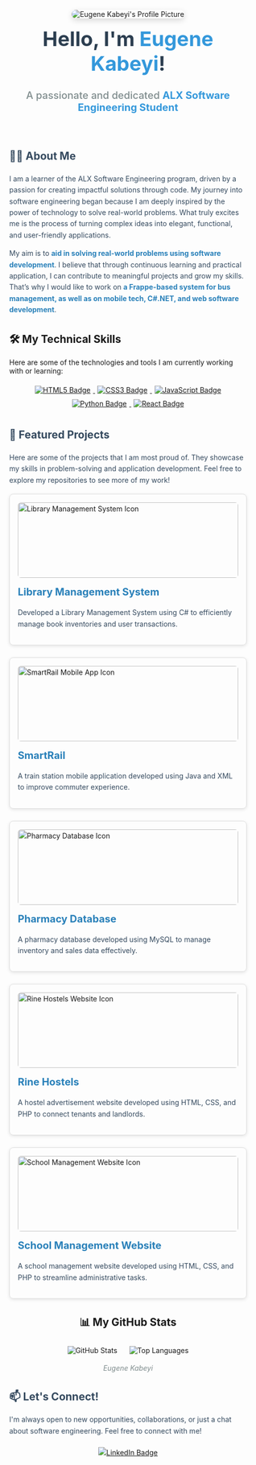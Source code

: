 <!--
ALX Software Engineering GitHub Profile README Template

This template helps you create a professional and engaging GitHub profile.
Customize colors, text, and structure to match your personal brand.
Replace placeholder text and links with your own information.
-->

<div align="center" style="max-width: 800px; margin: auto; padding: 1rem;">
  <img
    src="https://avatars.githubusercontent.com/u/104126948?v=4"
    alt="Eugene Kabeyi's Profile Picture"
    style="border-radius: 12px; max-width: 100%; height: auto; box-shadow: 0 4px 12px rgba(0,0,0,0.15);"
  />
  <h1 style="color: #2c3e50; margin-top: 1rem; font-size: 2.5rem; font-weight: 700;">
    Hello, I'm <span style="color: #3498db;">Eugene Kabeyi</span>!
  </h1>
  <p style="color: #7f8c8d; font-size: 1.25rem; font-weight: 500; margin-top: 0.25rem;">
    A passionate and dedicated <strong style="color: #3498db;">ALX Software Engineering Student</strong>
  </p>
</div>

<section style="max-width: 800px; margin: 2rem auto; padding: 0 1rem; color: #34495e; line-height: 1.6;">
  <h2>👨‍💻 About Me</h2>
  <p>
    I am a learner of the ALX Software Engineering program, driven by a passion for creating impactful solutions through code.
    My journey into software engineering began because I am deeply inspired by the power of technology to solve real-world problems.
    What truly excites me is the process of turning complex ideas into elegant, functional, and user-friendly applications.
  </p>
  <p>
    My aim is to <strong style="color: #2980b9;">aid in solving real-world problems using software development</strong>.
    I believe that through continuous learning and practical application, I can contribute to meaningful projects and grow my skills.
    That’s why I would like to work on <strong style="color: #2980b9;">a Frappe-based system for bus management, as well as on mobile tech, C#.NET, and web software development</strong>.
  </p>
</section>

<section style="max-width: 800px; margin: 2rem auto; padding: 0 1rem;">
  <h2>🛠️ My Technical Skills</h2>
  <p>Here are some of the technologies and tools I am currently working with or learning:</p>
  <div align="center" style="margin-top: 1rem;">
    <!-- Skill badges from shields.io -->
    <a href="https://www.w3.org/html/" target="_blank" rel="noopener noreferrer" aria-label="HTML5">
      <img src="https://img.shields.io/badge/HTML5-E34F26?style=for-the-badge&logo=html5&logoColor=white" alt="HTML5 Badge" style="margin: 5px;" />
    </a>
    <a href="https://www.w3schools.com/css/" target="_blank" rel="noopener noreferrer" aria-label="CSS3">
      <img src="https://img.shields.io/badge/CSS3-1572B6?style=for-the-badge&logo=css3&logoColor=white" alt="CSS3 Badge" style="margin: 5px;" />
    </a>
    <a href="https://developer.mozilla.org/en-US/docs/Web/JavaScript" target="_blank" rel="noopener noreferrer" aria-label="JavaScript">
      <img src="https://img.shields.io/badge/JavaScript-F7DF1E?style=for-the-badge&logo=javascript&logoColor=black" alt="JavaScript Badge" style="margin: 5px;" />
    </a>
    <a href="https://www.python.org" target="_blank" rel="noopener noreferrer" aria-label="Python">
      <img src="https://img.shields.io/badge/Python-3776AB?style=for-the-badge&logo=python&logoColor=white" alt="Python Badge" style="margin: 5px;" />
    </a>
    <a href="https://react.dev/" target="_blank" rel="noopener noreferrer" aria-label="React">
      <img src="https://img.shields.io/badge/React-61DAFB?style=for-the-badge&logo=react&logoColor=black" alt="React Badge" style="margin: 5px;" />
    </a>
  </div>
</section>

<section style="max-width: 800px; margin: 2rem auto; padding: 0 1rem; color: #34495e; line-height: 1.6;">
  <h2>🚀 Featured Projects</h2>
  <p>
    Here are some of the projects that I am most proud of. They showcase my skills in problem-solving and application development.
    Feel free to explore my repositories to see more of my work!
  </p>
  <div style="display: flex; flex-wrap: wrap; gap: 1.5rem; justify-content: center; margin-top: 1rem;">
    <!-- Project 1 -->
    <div style="flex: 1 1 300px; border: 1px solid #ddd; border-radius: 8px; padding: 1rem; box-shadow: 0 2px 6px rgba(0,0,0,0.1);">
      <a href="https://github.com/Eugene-Kabeyi/LibrarySystem" target="_blank" rel="noopener noreferrer" aria-label="Library Management System Repository">
        <img
          src="https://raw.githubusercontent.com/Eugene-Kabeyi/LibrarySystem/main/assets/library-icon.png"
          alt="Library Management System Icon"
          style="width: 100%; height: 150px; object-fit: contain; border-radius: 6px; margin-bottom: 0.75rem;"
          onerror="this.src='https://img.icons8.com/ios-filled/100/000000/books.png'"
        />
      </a>
      <h3 style="margin: 0 0 0.5rem 0; font-size: 1.25rem; color: #2980b9;">
        <a href="https://github.com/Eugene-Kabeyi/LibrarySystem" target="_blank" rel="noopener noreferrer" style="text-decoration: none; color: inherit;">
          Library Management System
        </a>
      </h3>
      <p>Developed a Library Management System using C# to efficiently manage book inventories and user transactions.</p>
    </div>
    <div style="flex: 1 1 300px; border: 1px solid #ddd; border-radius: 8px; padding: 1rem; box-shadow: 0 2px 6px rgba(0,0,0,0.1);">
      <a href="https://github.com/Eugene-Kabeyi/smartrail" target="_blank" rel="noopener noreferrer" aria-label="SmartRail Repository">
        <img
          src="https://raw.githubusercontent.com/Eugene-Kabeyi/smartrail/main/assets/train-icon.png"
          alt="SmartRail Mobile App Icon"
          style="width: 100%; height: 150px; object-fit: contain; border-radius: 6px; margin-bottom: 0.75rem;"
          onerror="this.src='https://img.icons8.com/ios-filled/100/000000/train.png'"
        />
      </a>
      <h3 style="margin: 0 0 0.5rem 0; font-size: 1.25rem; color: #2980b9;">
        <a href="https://github.com/Eugene-Kabeyi/smartrail" target="_blank" rel="noopener noreferrer" style="text-decoration: none; color: inherit;">
          SmartRail
        </a>
      </h3>
      <p>A train station mobile application developed using Java and XML to improve commuter experience.</p>
    </div>
    <div style="flex: 1 1 300px; border: 1px solid #ddd; border-radius: 8px; padding: 1rem; box-shadow: 0 2px 6px rgba(0,0,0,0.1);">
      <a href="https://github.com/Eugene-Kabeyi/pharmacy" target="_blank" rel="noopener noreferrer" aria-label="Pharmacy Database Repository">
        <img
          src="https://raw.githubusercontent.com/Eugene-Kabeyi/pharmacy/main/assets/pharmacy-icon.png"
          alt="Pharmacy Database Icon"
          style="width: 100%; height: 150px; object-fit: contain; border-radius: 6px; margin-bottom: 0.75rem;"
          onerror="this.src='https://img.icons8.com/ios-filled/100/000000/pharmacy.png'"
        />
      </a>
      <h3 style="margin: 0 0 0.5rem 0; font-size: 1.25rem; color: #2980b9;">
        <a href="https://github.com/Eugene-Kabeyi/pharmacy" target="_blank" rel="noopener noreferrer" style="text-decoration: none; color: inherit;">
          Pharmacy Database
        </a>
      </h3>
      <p>A pharmacy database developed using MySQL to manage inventory and sales data effectively.</p>
    </div>
    <div style="flex: 1 1 300px; border: 1px solid #ddd; border-radius: 8px; padding: 1rem; box-shadow: 0 2px 6px rgba(0,0,0,0.1);">
      <a href="https://github.com/Eugene-Kabeyi/rine__hostels" target="_blank" rel="noopener noreferrer" aria-label="Rine Hostels Repository">
        <img
          src="https://raw.githubusercontent.com/Eugene-Kabeyi/rine__hostels/main/assets/hostel-icon.png"
          alt="Rine Hostels Website Icon"
          style="width: 100%; height: 150px; object-fit: contain; border-radius: 6px; margin-bottom: 0.75rem;"
          onerror="this.src='https://img.icons8.com/ios-filled/100/000000/hostel.png'"
        />
      </a>
      <h3 style="margin: 0 0 0.5rem 0; font-size: 1.25rem; color: #2980b9;">
        <a href="https://github.com/Eugene-Kabeyi/rine__hostels" target="_blank" rel="noopener noreferrer" style="text-decoration: none; color: inherit;">
          Rine Hostels
        </a>
      </h3>
      <p>A hostel advertisement website developed using HTML, CSS, and PHP to connect tenants and landlords.</p>
    </div>
    <div style="flex: 1 1 300px; border: 1px solid #ddd; border-radius: 8px; padding: 1rem; box-shadow: 0 2px 6px rgba(0,0,0,0.1);">
      <a href="https://github.com/Eugene-Kabeyi/school" target="_blank" rel="noopener noreferrer" aria-label="School Management Website Repository">
        <img
          src="https://raw.githubusercontent.com/Eugene-Kabeyi/school/main/assets/school-icon.png"
          alt="School Management Website Icon"
          style="width: 100%; height: 150px; object-fit: contain; border-radius: 6px; margin-bottom: 0.75rem;"
          onerror="this.src='https://img.icons8.com/ios-filled/100/000000/school.png'"
        />
      </a>
      <h3 style="margin: 0 0 0.5rem 0; font-size: 1.25rem; color: #2980b9;">
        <a href="https://github.com/Eugene-Kabeyi/school" target="_blank" rel="noopener noreferrer" style="text-decoration: none; color: inherit;">
          School Management Website
        </a>
      </h3>
      <p>A school management website developed using HTML, CSS, and PHP to streamline administrative tasks.</p>
    </div>
  </div>
</section>

<section style="max-width: 800px; margin: 2rem auto; padding: 0 1rem;" align="center">
  <h2>📊 My GitHub Stats</h2>
  <!-- GitHub Stats Card -->
  <img
    src="https://github-readme-stats.vercel.app/api?username=Eugene-Kabeyi&show_icons=true&theme=buefy&hide_border=true&rank_icon=github"
    alt="GitHub Stats"
    style="margin: 10px; max-width: 100%;"
  />
  <!-- Top Languages Card -->
  <img
    src="https://github-readme-stats.vercel.app/api/top-langs/?username=Eugene-Kabeyi&layout=compact&theme=buefy&hide_border=true"
    alt="Top Languages"
    style="margin: 10px; max-width: 100%;"
  />
  <p style="color: #7f8c8d; font-style: italic; margin-top: 0.5rem;">
   Eugene Kabeyi
  </p>
</section>

<section style="max-width: 800px; margin: 2rem auto; padding: 0 1rem; color: #34495e; line-height: 1.6;">
  <h2>📫 Let's Connect!</h2>
  <p>
    I'm always open to new opportunities, collaborations, or just a chat about software engineering.
    Feel free to connect with me!
  </p>
  <div align="center" style="margin-top: 1rem;">
    <!-- LinkedIn -->
    <a href="https://linkedin.com/in/eugenekabeyi" target="_blank" rel="noopener noreferrer" aria-label="LinkedIn">
      <img
        src="https://img.shields.io/badge/LinkedIn-0077B5?style=for-the-badge&logo=linkedin&logoColor=white"
        alt="LinkedIn Badge"
        style="margin: 5px;"
      />
    </a>
    <!-- Add more social badges as needed -->
  </div>
</section>
